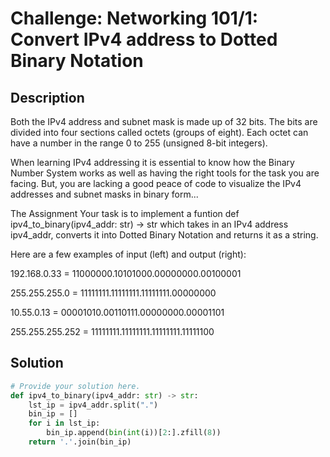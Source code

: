 # Challenge: Networking 101/1: Convert IPv4 address to Dotted Binary Notation

## Description

Both the IPv4 address and subnet mask is made up of 32 bits. The bits are divided into four sections called octets (groups of eight). Each octet can have a number in the range 0 to 255 (unsigned 8-bit integers).

When learning IPv4 addressing it is essential to know how the Binary Number System works as well as having the right tools for the task you are facing. But, you are lacking a good peace of code to visualize the IPv4 addresses and subnet masks in binary form...

The Assignment
Your task is to implement a funtion def ipv4_to_binary(ipv4_addr: str) -> str which takes in an IPv4 address ipv4_addr, converts it into Dotted Binary Notation and returns it as a string.

Here are a few examples of input (left) and output (right):

192.168.0.33    = 11000000.10101000.00000000.00100001

255.255.255.0   = 11111111.11111111.11111111.00000000

10.55.0.13      = 00001010.00110111.00000000.00001101

255.255.255.252 = 11111111.11111111.11111111.11111100

## Solution

```python
# Provide your solution here.
def ipv4_to_binary(ipv4_addr: str) -> str:
    lst_ip = ipv4_addr.split(".")
    bin_ip = []
    for i in lst_ip:
        bin_ip.append(bin(int(i))[2:].zfill(8))
    return '.'.join(bin_ip)

